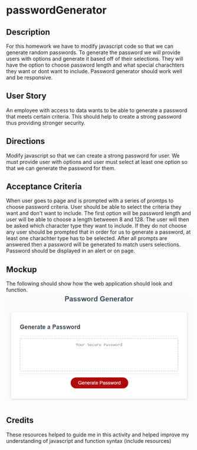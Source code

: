 # passwordGenerator

## Description
For this homework we have to modify javascript code so that we can generate random passwords. To generate the password we will provide users with options and generate it based off of their selections. They will have the option to choose password length and what special charachters they want or dont want to include. Password generator should work well and be responsive.

## User Story
An employee with access to data wants to be able to generate a password that meets certain criteria. This should help to create a strong password thus providing stronger security. 

## Directions
Modify javascript so that we can create a strong password for user. We must provide user with options and user must select at least one option so that we can generate the password for them.  

## Acceptance Criteria 
When user goes to page and is prompted with a series of promtps to choose password criteria. User should be able to select the criteria they want and don't want to include. The first option will be password length and user will be able to choose a length betweeen 8 and 128. The user will then be asked which character type they want to include. If they do not choose any user should be prompted that in order for us to generate a password, at least one charachter type has to be selected. After all prompts are answered then a password will be generated to match users selections. Password should be displayed in an alert or on page.

## Mockup
The following should show how the web application should look and function. 
![The Password Generator application displays a red button to "Generate Password".](./Assets/03-javascript-homework-demo.png)

## Credits
These resources helped to guide me in this activity and helped improve my understanding of javascript and function syntax
(include resources)

## 